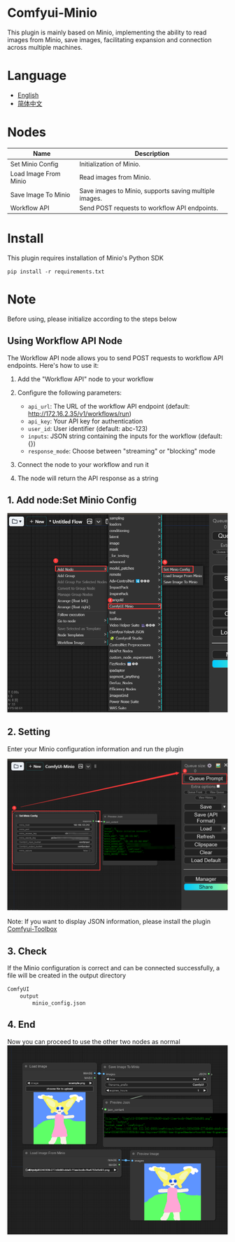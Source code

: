 # Comfyui-Minio
This plugin is mainly based on Minio, implementing the ability to read images from Minio, save images, facilitating expansion and connection across multiple machines.

# Language

- [English](README.md)
- [简体中文](readme/README.zh_CN.md)

# Nodes

|Name                         |Description                                            |
|-----------------------------|-------------------------------------------------------|
|Set Minio Config             |Initialization of Minio.                               |
|Load Image From Minio        |Read images from Minio.                                |
|Save Image To Minio          |Save images to Minio, supports saving multiple images. |
|Workflow API                 |Send POST requests to workflow API endpoints.          |

# Install

This plugin requires installation of Minio's Python SDK

```
pip install -r requirements.txt
```

# Note
Before using, please initialize according to the steps below

## Using Workflow API Node

The Workflow API node allows you to send POST requests to workflow API endpoints. Here's how to use it:

1. Add the "Workflow API" node to your workflow
2. Configure the following parameters:
   - `api_url`: The URL of the workflow API endpoint (default: http://172.16.2.35/v1/workflows/run)
   - `api_key`: Your API key for authentication
   - `user_id`: User identifier (default: abc-123)
   - `inputs`: JSON string containing the inputs for the workflow (default: {})
   - `response_mode`: Choose between "streaming" or "blocking" mode

3. Connect the node to your workflow and run it
4. The node will return the API response as a string

## 1. Add node:Set Minio Config

![steps 1](./docs/steps-image-1.png)


## 2. Setting
Enter your Minio configuration information and run the plugin

![steps 2](./docs/steps-image-2.png)

Note: If you want to display JSON information, please install the plugin [Comfyui-Toolbox](https://github.com/zcfrank1st/Comfyui-Toolbox)

## 3. Check
If the Minio configuration is correct and can be connected successfully, a file will be created in the output directory

```
ComfyUI
    output
        minio_config.json
```

## 4. End
Now you can proceed to use the other two nodes as normal
![Comfyui-Minio-workflow](./docs/workflow.png)
